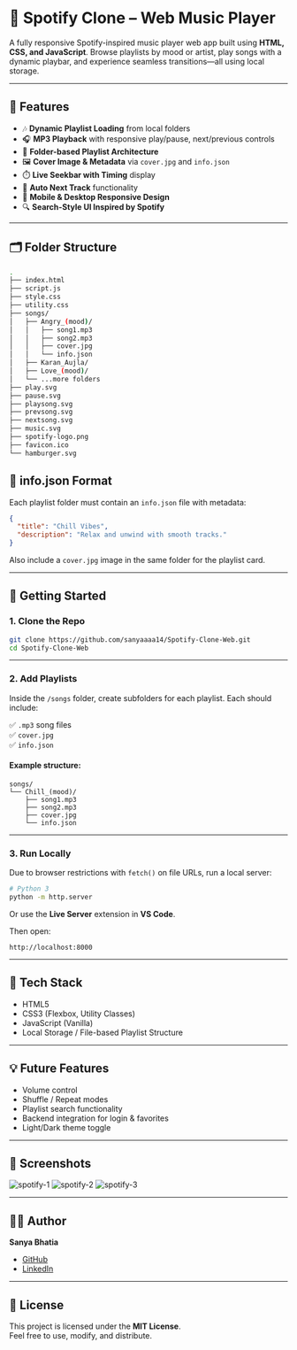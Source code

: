 # 🎵 Spotify Clone – Web Music Player

A fully responsive Spotify-inspired music player web app built using **HTML, CSS, and JavaScript**. Browse playlists by mood or artist, play songs with a dynamic playbar, and experience seamless transitions—all using local storage.


---

## 📌 Features

- 🎶 **Dynamic Playlist Loading** from local folders
- 🎧 **MP3 Playback** with responsive play/pause, next/previous controls
- 📂 **Folder-based Playlist Architecture**
- 🖼️ **Cover Image & Metadata** via `cover.jpg` and `info.json`
- ⏱️ **Live Seekbar with Timing** display
- 🔁 **Auto Next Track** functionality
- 📱 **Mobile & Desktop Responsive Design**
- 🔍 **Search-Style UI Inspired by Spotify**

---

## 🗂️ Folder Structure

```bash
.
├── index.html
├── script.js
├── style.css
├── utility.css
├── songs/
│   ├── Angry_(mood)/
│   │   ├── song1.mp3
│   │   ├── song2.mp3
│   │   ├── cover.jpg
│   │   └── info.json
│   ├── Karan_Aujla/
│   ├── Love_(mood)/
│   └── ...more folders
├── play.svg
├── pause.svg
├── playsong.svg
├── prevsong.svg
├── nextsong.svg
├── music.svg
├── spotify-logo.png
├── favicon.ico
└── hamburger.svg
```
## 📄 info.json Format

Each playlist folder must contain an `info.json` file with metadata:

```json
{
  "title": "Chill Vibes",
  "description": "Relax and unwind with smooth tracks."
}
```

Also include a `cover.jpg` image in the same folder for the playlist card.

---

## 🚀 Getting Started

### 1. Clone the Repo

```bash
git clone https://github.com/sanyaaaa14/Spotify-Clone-Web.git
cd Spotify-Clone-Web
```

---

### 2. Add Playlists

Inside the `/songs` folder, create subfolders for each playlist. Each should include:

✅ `.mp3` song files  
✅ `cover.jpg`  
✅ `info.json`

#### Example structure:

```
songs/
└── Chill_(mood)/
    ├── song1.mp3
    ├── song2.mp3
    ├── cover.jpg
    └── info.json
```

---

### 3. Run Locally

Due to browser restrictions with `fetch()` on file URLs, run a local server:

```bash
# Python 3
python -m http.server
```

Or use the **Live Server** extension in **VS Code**.

Then open:

```
http://localhost:8000
```

---

## 🧠 Tech Stack

- HTML5  
- CSS3 (Flexbox, Utility Classes)  
- JavaScript (Vanilla)  
- Local Storage / File-based Playlist Structure

---

## 💡 Future Features

- Volume control  
- Shuffle / Repeat modes  
- Playlist search functionality  
- Backend integration for login & favorites  
- Light/Dark theme toggle  

---

## 📸 Screenshots

![spotify-1](https://github.com/user-attachments/assets/ae4ae9ac-f449-4657-a41c-7e6a14136881)
![spotify-2](https://github.com/user-attachments/assets/bdaf6089-62a5-4a0f-9265-56b5302fc7cd)
![spotify-3](https://github.com/user-attachments/assets/f401ae5d-9614-4266-8624-a4b612694b0a)




---

## 🙋‍♂️ Author

**Sanya Bhatia**

- [GitHub](https://github.com/sanyaaaa14)  
- [LinkedIn](https://www.linkedin.com/in/sanyabhatia/) <!-- (Update if needed) -->

---

## 📝 License

This project is licensed under the **MIT License**.  
Feel free to use, modify, and distribute.

